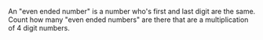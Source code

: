 An "even ended number" is a number who's first and last digit are the same. Count how many "even ended numbers" are there that are a multiplication of 4 digit numbers.